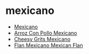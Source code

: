 # mexicano

 * [Mexicano](../index/m/mexicano-200399.json)
 * [Arroz Con Pollo Mexicano](../index/a/arroz-con-pollo-mexicano.json)
 * [Cheesy Grits Mexicano](../index/c/cheesy-grits-mexicano.json)
 * [Flan Mexicano Mexican Flan](../index/f/flan-mexicano-mexican-flan.json)
